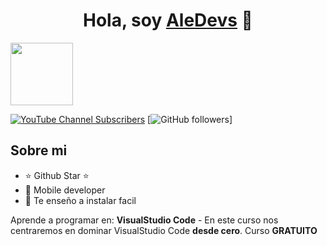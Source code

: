<div align="center">
<h1 align="center">Hola, soy <a href="https://aristi.dev">AleDevs</a> 👋</h1>
</div>
<img src="(https://github.com/user-attachments/assets/004da740-2d2d-4bb0-8f4a-f6b7a147dd42)" width="100" height="auto">

[![YouTube Channel Subscribers](https://img.shields.io/youtube/channel/subscribers/UCIjEgHA1vatSR2K4rfcdNRg?style=social)](https://youtube.com/@aledevs-u2g?si=SY8qhDc0-6Vl4QrM)
[![GitHub followers](https://img.shields.io/github/followers/arisguimera?style=social)]
## Sobre mi

- ⭐ Github Star ⭐ 
- 📲 Mobile developer
- 🎥 Te enseño a instalar facil

<p>Aprende a programar en: <strong>VisualStudio Code</strong> - En este curso nos centraremos en dominar VisualStudio Code <strong>desde cero</strong>. Curso <strong>GRATUITO</strong></p>
</div>
                                                                                      
                                                                        
               

